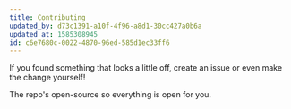 ```yaml
---
title: Contributing
updated_by: d73c1391-a10f-4f96-a8d1-30cc427a0b6a
updated_at: 1585308945
id: c6e7680c-0022-4870-96ed-585d1ec33ff6
---
```

If you found something that looks a little off, create an issue or even make the change yourself!

The repo's open-source so everything is open for you.